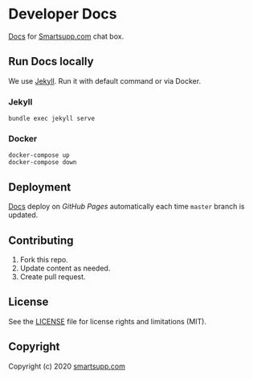 # Developer Docs

[Docs](https://smartsupp.github.io/docs/) for [Smartsupp.com](https://www.smartsupp.com/) chat box. 

## Run Docs locally

We use [Jekyll](https://jekyllrb.com/). Run it with default command or via Docker.

### Jekyll

```
bundle exec jekyll serve
```

### Docker

```
docker-compose up
docker-compose down
```

## Deployment

[Docs](https://smartsupp.github.io/docs/) deploy on *GitHub Pages* automatically each time `master` branch is updated.

## Contributing

1. Fork this repo.
2. Update content as needed.
3. Create pull request.

## License

See the [LICENSE](LICENSE.md) file for license rights and limitations (MIT).

## Copyright

Copyright (c) 2020 [smartsupp.com](https://www.smartsupp.com/)

